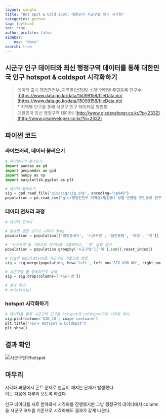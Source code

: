```yaml
---
layout: single
title: "Hot spot & Cold spot: 대한민국 시군구별 인구 시각화"
categories: python
tag: [python]
toc: true
author_profile: false
sidebar:
    nav: "docs"
search: true
---
```


## 시군구 인구 데이터와 최신 행정구역 데이터를 통해 대한민국 인구 hotspot & coldspot 시각화하기   

> 데이터 출처
> 행정안전부_지역별(법정동) 성별 연령별 주민등록 인구수: [https://www.data.go.kr/data/15099158/fileData.do](https://www.data.go.kr/data/15099158/fileData.do)   
> \* 지역별 인구를 통해 시군구 인구 데이터로 병합함   
> 대한민국 최신 행정구역 데이터: [http://www.gisdeveloper.co.kr/?p=2332](http://www.gisdeveloper.co.kr/?p=2332)      



## 파이썬 코드   

### 라이브러리, 데이터 불러오기   
```python
# 라이브러리 불러오기
import pandas as pd
import geopandas as gpd
import numpy as np
import matplotlib.pyplot as plt

# 데이터 불러오기
sig = gpd.read_file('gis/sig/sig.shp', encoding="cp949")
population = pd.read_csv('gis/행정안전부_지역별(법정동) 성별 연령별 주민등록 인구수_20240731.csv', encoding='cp949')
```

### 데이터 전처리 과정   
```python
# 데이터 전처리   

# 필요한 열만 남기고 나머지 drop
population = population[['법정동코드', '시군구명', '읍면동명', '리명', '계']]

# '시군구명'을 기준으로 데이터를 그룹화하고, '계' 값을 합산
population = population.groupby('시군구명')['계'].sum().reset_index()

# sig와 population을 시군구명 기준으로 병합
sig = sig.merge(population, how='left', left_on='SIG_KOR_NM', right_on='시군구명')

# 시군구명 열 중복이므로 삭제
sig = sig.drop(columns=['시군구명'])

# 결과 확인
# print(sig)
```

### hotspot 시각화하기
```python
# 데이터를 통해 시군구의 인구를 hotspot과 coldspot으로 시각화 하기
sig.plot(column='SIG_CD', cmap='coolwarm')
plt.title("시군구 Hotspot & Coldspot")
plt.show()
```

## 결과 확인   
![시군구인구hotspot](https://github.com/user-attachments/assets/f165f18e-8460-4371-9274-f7bd9dad5230)

## 마무리   
시각화 과정에서 폰트 문제로 한글이 깨지는 문제가 발생했다.    
이는 다음에 다루어 보도록 하겠다.   

인구 데이터를 새로 받아와서 시각화를 진행했지만 그냥 행정구역 데이터에서 column을 시군구 코드를 기준으로 시각화해도 결과가 같게 나온다.    